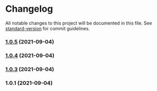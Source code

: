 # Changelog

All notable changes to this project will be documented in this file. See [standard-version](https://github.com/conventional-changelog/standard-version) for commit guidelines.

### [1.0.5](https://github.com/tuanngominh/js-lib-formats/compare/v1.0.4...v1.0.5) (2021-09-04)

### [1.0.4](https://github.com/tuanngominh/js-lib-formats/compare/v1.0.3...v1.0.4) (2021-09-04)

### [1.0.3](https://github.com/tuanngominh/js-lib-formats/compare/v1.0.1...v1.0.3) (2021-09-04)

### 1.0.1 (2021-09-04)
